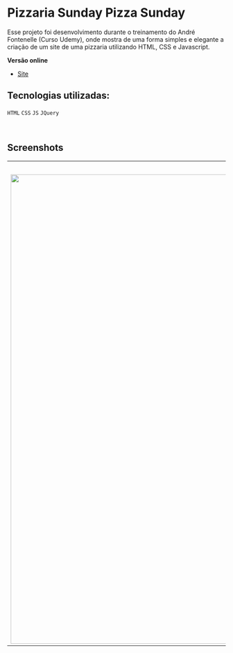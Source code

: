 
# Pizzaria Sunday Pizza Sunday


Esse projeto foi desenvolvimento durante o treinamento do André Fontenelle (Curso Udemy), onde mostra de uma forma simples e elegante a criação de um site de uma pizzaria utilizando HTML, CSS e Javascript.

**Versão online**
* [Site](http://www.carlosjunior.com.br/projects/pizzaria)


## Tecnologias utilizadas:

`HTML` `CSS` `JS` `JQuery`<br>

<br>

## Screenshots
<table>
	<tr>
		<th width="100%">
			Site<br>
		</th>
	</tr>
	<tr>
		<td>
			<img width="1080" src="https://github.com/carlosjunior1983/pizzaria-html/blob/master/_imagens/Principal.PNG">
		</td>
	</tr>
</table>
